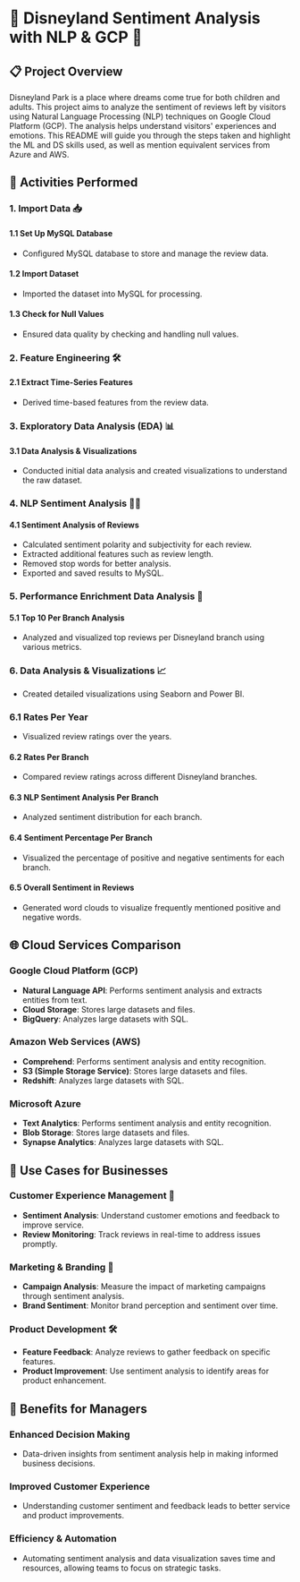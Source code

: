 # 🎢 Disneyland Sentiment Analysis with NLP & GCP 🎢

## 📋 Project Overview

Disneyland Park is a place where dreams come true for both children and adults. This project aims to analyze the sentiment of reviews left by visitors using Natural Language Processing (NLP) techniques on Google Cloud Platform (GCP). The analysis helps understand visitors' experiences and emotions. This README will guide you through the steps taken and highlight the ML and DS skills used, as well as mention equivalent services from Azure and AWS.

## 🚀 Activities Performed

### 1. Import Data 📥
#### 1.1 Set Up MySQL Database
- Configured MySQL database to store and manage the review data.

#### 1.2 Import Dataset
- Imported the dataset into MySQL for processing.

#### 1.3 Check for Null Values
- Ensured data quality by checking and handling null values.

### 2. Feature Engineering 🛠️
#### 2.1 Extract Time-Series Features
- Derived time-based features from the review data.

### 3. Exploratory Data Analysis (EDA) 📊
#### 3.1 Data Analysis & Visualizations
- Conducted initial data analysis and created visualizations to understand the raw dataset.

### 4. NLP Sentiment Analysis 🧠💬
#### 4.1 Sentiment Analysis of Reviews
- Calculated sentiment polarity and subjectivity for each review.
- Extracted additional features such as review length.
- Removed stop words for better analysis.
- Exported and saved results to MySQL.

### 5. Performance Enrichment Data Analysis 🚀
#### 5.1 Top 10 Per Branch Analysis
- Analyzed and visualized top reviews per Disneyland branch using various metrics.

### 6. Data Analysis & Visualizations 📈
- Created detailed visualizations using Seaborn and Power BI.

### 6.1 Rates Per Year
- Visualized review ratings over the years.

#### 6.2 Rates Per Branch
- Compared review ratings across different Disneyland branches.

#### 6.3 NLP Sentiment Analysis Per Branch
- Analyzed sentiment distribution for each branch.

#### 6.4 Sentiment Percentage Per Branch
- Visualized the percentage of positive and negative sentiments for each branch.

#### 6.5 Overall Sentiment in Reviews
- Generated word clouds to visualize frequently mentioned positive and negative words.

## 🌐 Cloud Services Comparison

### Google Cloud Platform (GCP)
- **Natural Language API**: Performs sentiment analysis and extracts entities from text.
- **Cloud Storage**: Stores large datasets and files.
- **BigQuery**: Analyzes large datasets with SQL.

### Amazon Web Services (AWS)
- **Comprehend**: Performs sentiment analysis and entity recognition.
- **S3 (Simple Storage Service)**: Stores large datasets and files.
- **Redshift**: Analyzes large datasets with SQL.

### Microsoft Azure
- **Text Analytics**: Performs sentiment analysis and entity recognition.
- **Blob Storage**: Stores large datasets and files.
- **Synapse Analytics**: Analyzes large datasets with SQL.

## 🏢 Use Cases for Businesses

### Customer Experience Management 🏪
- **Sentiment Analysis**: Understand customer emotions and feedback to improve service.
- **Review Monitoring**: Track reviews in real-time to address issues promptly.

### Marketing & Branding 📣
- **Campaign Analysis**: Measure the impact of marketing campaigns through sentiment analysis.
- **Brand Sentiment**: Monitor brand perception and sentiment over time.

### Product Development 🛠️
- **Feature Feedback**: Analyze reviews to gather feedback on specific features.
- **Product Improvement**: Use sentiment analysis to identify areas for product enhancement.

## 🌟 Benefits for Managers

### Enhanced Decision Making
- Data-driven insights from sentiment analysis help in making informed business decisions.

### Improved Customer Experience
- Understanding customer sentiment and feedback leads to better service and product improvements.

### Efficiency & Automation
- Automating sentiment analysis and data visualization saves time and resources, allowing teams to focus on strategic tasks.
